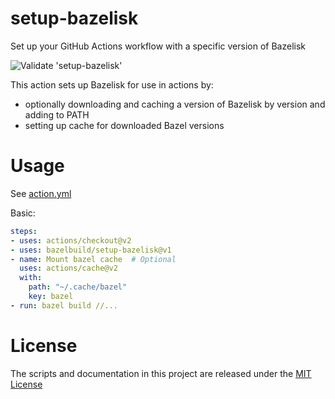 # setup-bazelisk
Set up your GitHub Actions workflow with a specific version of Bazelisk

![Validate 'setup-bazelisk'](https://github.com/bazelbuild/setup-bazelisk/workflows/Validate%20'setup-bazelisk'/badge.svg)

This action sets up Bazelisk for use in actions by:

- optionally downloading and caching a version of Bazelisk by version and adding to PATH
- setting up cache for downloaded Bazel versions

# Usage

See [action.yml](action.yml)

Basic:
```yaml
steps:
- uses: actions/checkout@v2
- uses: bazelbuild/setup-bazelisk@v1
- name: Mount bazel cache  # Optional
  uses: actions/cache@v2
  with:
    path: "~/.cache/bazel"
    key: bazel
- run: bazel build //...
```

# License

The scripts and documentation in this project are released under the [MIT License](LICENSE)
